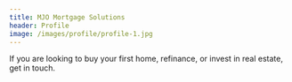 ```yaml
---
title: MJO Mortgage Solutions
header: Profile
image: /images/profile/profile-1.jpg
---
```


If you are looking to buy your first home, refinance, or invest in real estate, get in touch.

